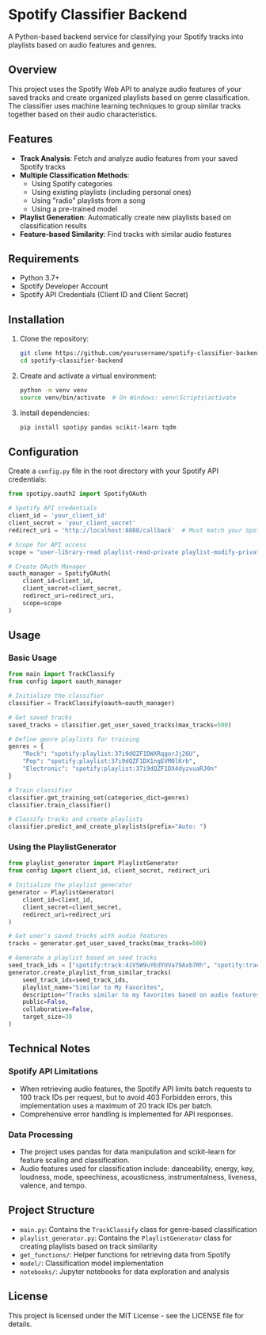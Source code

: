 # Spotify Classifier Backend

A Python-based backend service for classifying your Spotify tracks into playlists based on audio features and genres.

## Overview

This project uses the Spotify Web API to analyze audio features of your saved tracks and create organized playlists based on genre classification. The classifier uses machine learning techniques to group similar tracks together based on their audio characteristics.

## Features

- **Track Analysis**: Fetch and analyze audio features from your saved Spotify tracks
- **Multiple Classification Methods**:
  - Using Spotify categories
  - Using existing playlists (including personal ones)
  - Using "radio" playlists from a song
  - Using a pre-trained model
- **Playlist Generation**: Automatically create new playlists based on classification results
- **Feature-based Similarity**: Find tracks with similar audio features

## Requirements

- Python 3.7+
- Spotify Developer Account
- Spotify API Credentials (Client ID and Client Secret)

## Installation

1. Clone the repository:
   ```bash
   git clone https://github.com/yourusername/spotify-classifier-backend.git
   cd spotify-classifier-backend
   ```

2. Create and activate a virtual environment:
   ```bash
   python -m venv venv
   source venv/bin/activate  # On Windows: venv\Scripts\activate
   ```

3. Install dependencies:
   ```bash
   pip install spotipy pandas scikit-learn tqdm
   ```

## Configuration

Create a `config.py` file in the root directory with your Spotify API credentials:

```python
from spotipy.oauth2 import SpotifyOAuth

# Spotify API credentials
client_id = 'your_client_id'
client_secret = 'your_client_secret'
redirect_uri = 'http://localhost:8888/callback'  # Must match your Spotify app settings

# Scope for API access
scope = "user-library-read playlist-read-private playlist-modify-private playlist-modify-public user-read-private user-top-read"

# Create OAuth Manager
oauth_manager = SpotifyOAuth(
    client_id=client_id,
    client_secret=client_secret,
    redirect_uri=redirect_uri,
    scope=scope
)
```

## Usage

### Basic Usage

```python
from main import TrackClassify
from config import oauth_manager

# Initialize the classifier
classifier = TrackClassify(oauth=oauth_manager)

# Get saved tracks
saved_tracks = classifier.get_user_saved_tracks(max_tracks=500)

# Define genre playlists for training
genres = {
    "Rock": "spotify:playlist:37i9dQZF1DWXRqgorJj26U",
    "Pop": "spotify:playlist:37i9dQZF1DX1ngEVM0lKrb",
    "Electronic": "spotify:playlist:37i9dQZF1DX4dyzvuaRJ0n"
}

# Train classifier
classifier.get_training_set(categories_dict=genres)
classifier.train_classifier()

# Classify tracks and create playlists
classifier.predict_and_create_playlists(prefix="Auto: ")
```

### Using the PlaylistGenerator

```python
from playlist_generator import PlaylistGenerator
from config import client_id, client_secret, redirect_uri

# Initialize the playlist generator
generator = PlaylistGenerator(
    client_id=client_id,
    client_secret=client_secret,
    redirect_uri=redirect_uri
)

# Get user's saved tracks with audio features
tracks = generator.get_user_saved_tracks(max_tracks=500)

# Generate a playlist based on seed tracks
seed_track_ids = ["spotify:track:4iV5W9uYEdYUVa79Axb7Rh", "spotify:track:1301WleyT98MSxVHPZCA6M"]
generator.create_playlist_from_similar_tracks(
    seed_track_ids=seed_track_ids,
    playlist_name="Similar to My Favorites",
    description="Tracks similar to my favorites based on audio features",
    public=False,
    collaborative=False,
    target_size=30
)
```

## Technical Notes

### Spotify API Limitations

- When retrieving audio features, the Spotify API limits batch requests to 100 track IDs per request, but to avoid 403 Forbidden errors, this implementation uses a maximum of 20 track IDs per batch.
- Comprehensive error handling is implemented for API responses.

### Data Processing

- The project uses pandas for data manipulation and scikit-learn for feature scaling and classification.
- Audio features used for classification include: danceability, energy, key, loudness, mode, speechiness, acousticness, instrumentalness, liveness, valence, and tempo.

## Project Structure

- `main.py`: Contains the `TrackClassify` class for genre-based classification
- `playlist_generator.py`: Contains the `PlaylistGenerator` class for creating playlists based on track similarity
- `get_functions/`: Helper functions for retrieving data from Spotify
- `model/`: Classification model implementation
- `notebooks/`: Jupyter notebooks for data exploration and analysis

## License

This project is licensed under the MIT License - see the LICENSE file for details.
